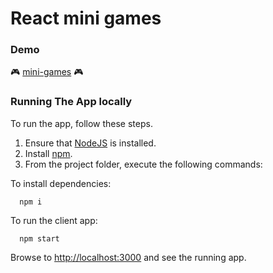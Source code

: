 # React mini games

### Demo
:video_game: [mini-games](https://fervent-feynman-6714ff.netlify.app/) :video_game:

### Running The App locally

To run the app, follow these steps.

1. Ensure that [NodeJS](http://nodejs.org/) is installed.
2. Install [npm](https://www.npmjs.com/).
3. From the project folder, execute the following commands:

To install dependencies:
```shell
  npm i
```
To run the client app:

```shell
  npm start
```
Browse to [http://localhost:3000](http://localhost:3000) and see the running app.